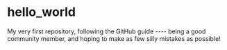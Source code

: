 # hello_world
My very first repository, following the GitHub guide ---- being a good community member, and hoping to make as few silly mistakes as possible!
